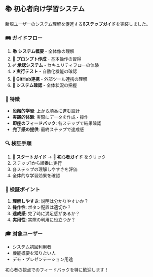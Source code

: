 ## 📚 初心者向け学習システム

新規ユーザーのシステム理解を促進する**6ステップガイド**を実装しました。

### 🛤️ ガイドフロー
1. **📚 システム概要** - 全体像の理解
2. **📝 プロンプト作成** - 基本操作の習得
3. **✅ 承認システム** - セキュリティフローの体験
4. **⚡ 実行テスト** - 自動化機能の確認
5. **🐙 GitHub連携** - 外部ツール連携の理解
6. **🎯 システム確認** - 全体状況の把握

### 🎯 特徴
- **段階的学習**: 上から順番に進む設計
- **実践的体験**: 実際にデータを作成・操作
- **即座のフィードバック**: 各ステップで結果確認
- **完了感の提供**: 最終ステップで達成感

### 🔍 検証手順
1. **🚀 スタートガイド** → **🚀 初心者ガイド** をクリック
2. ステップ1から順番に実行
3. 各ステップの理解しやすさを評価
4. 全体的な学習効果を確認

### 💭 検証ポイント  
1. **理解しやすさ**: 説明は分かりやすいか？
2. **操作性**: ボタン配置は適切か？
3. **達成感**: 完了時に満足感があるか？
4. **実用性**: 実際の利用に役立つか？

### 🎓 対象ユーザー
- システム初回利用者
- 機能概要を知りたい人
- デモ・プレゼンテーション用途

初心者の視点でのフィードバックを特に歓迎します！